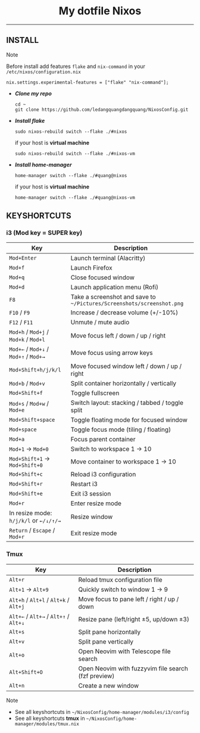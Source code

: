 <h1 align="center"> My dotfile Nixos</h1>

---
## INSTALL
> [!NOTE]
> Before install add features `flake` and `nix-command` in your `/etc/nixos/configuration.nix`
> ```
> nix.settings.experimental-features = ["flake" "nix-command"];
> ```
* ***Clone my repo***
    ```
    cd ~
    git clone https://github.com/ledangquangdangquang/NixosConfig.git
    ```
* ***Install flake***
    ```
    sudo nixos-rebuild switch --flake ./#nixos 
    ```
    if your host is **virtual machine**
    ```
    sudo nixos-rebuild switch --flake ./#nixos-vm
    ```
* ***Install home-manager***
    ```
    home-manager switch --flake ./#quang@nixos
    ```
    if your host is **virtual machine**
    ```
    home-manager switch --flake ./#quang@nixos-vm

    ```

## KEYSHORTCUTS
### i3 (Mod key = SUPER key)
| Key                                             | Description                                                           |
| ----------------------------------------------- | --------------------------------------------------------------------- |
| `Mod+Enter`                                     | Launch terminal (Alacritty)                                           |
| `Mod+f`                                         | Launch Firefox                                                        |
| `Mod+q`                                         | Close focused window                                                  |
| `Mod+d`                                         | Launch application menu (Rofi)                                        |
| `F8`                                            | Take a screenshot and save to `~/Pictures/Screenshots/screenshot.png` |
| `F10` / `F9`                                    | Increase / decrease volume (+/-10%)                                   |
| `F12` / `F11`                                   | Unmute / mute audio                                                   |
| `Mod+h` / `Mod+j` / `Mod+k` / `Mod+l`           | Move focus left / down / up / right                                   |
| `Mod+←` / `Mod+↓` / `Mod+↑` / `Mod+→`           | Move focus using arrow keys                                           |
| `Mod+Shift+h/j/k/l`                             | Move focused window left / down / up / right                          |
| `Mod+b` / `Mod+v`                               | Split container horizontally / vertically                             |
| `Mod+Shift+f`                                   | Toggle fullscreen                                                     |
| `Mod+s` / `Mod+w` / `Mod+e`                     | Switch layout: stacking / tabbed / toggle split                       |
| `Mod+Shift+space`                               | Toggle floating mode for focused window                               |
| `Mod+space`                                     | Toggle focus mode (tiling / floating)                                 |
| `Mod+a`                                         | Focus parent container                                                |
| `Mod+1` → `Mod+0`                               | Switch to workspace 1 → 10                                            |
| `Mod+Shift+1` → `Mod+Shift+0`                   | Move container to workspace 1 → 10                                    |
| `Mod+Shift+c`                                   | Reload i3 configuration                                               |
| `Mod+Shift+r`                                   | Restart i3                                                            |
| `Mod+Shift+e`                                   | Exit i3 session                                                       |
| `Mod+r`                                         | Enter resize mode                                                     |
| In resize mode: `h/j/k/l` or `←/↓/↑/→`          | Resize window                                                         |
| `Return` / `Escape` / `Mod+r`                   | Exit resize mode                                                      |

### Tmux
| Key                                   | Description                                         |
| ------------------------------------- | --------------------------------------------------- |
| `Alt+r`                               | Reload tmux configuration file                      |
| `Alt+1` → `Alt+9`                     | Quickly switch to window 1 → 9                      |
| `Alt+h` / `Alt+l` / `Alt+k` / `Alt+j` | Move focus to pane left / right / up / down         |
| `Alt+←` / `Alt+→` / `Alt+↑` / `Alt+↓` | Resize pane (left/right ±5, up/down ±3)             |
| `Alt+s`                               | Split pane horizontally                             |
| `Alt+v`                               | Split pane vertically                               |
| `Alt+o`                               | Open Neovim with Telescope file search              |
| `Alt+Shift+O`                         | Open Neovim with fuzzyvim file search (fzf preview) |
| `Alt+n`                               | Create a new window                                 |

> [!NOTE]
> * See all keyshortcuts in `~/NixosConfig/home-manager/modules/i3/config` 
> * See all keyshortcuts **tmux** in `~/NixosConfig/home-manager/modules/tmux.nix`
